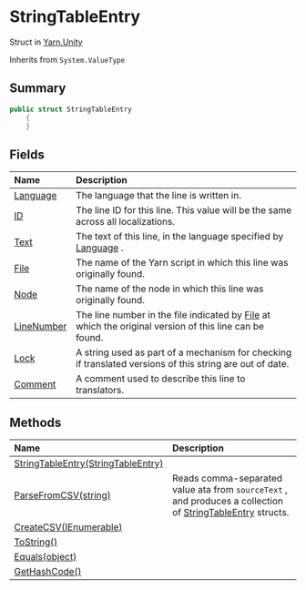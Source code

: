 # StringTableEntry

Struct in [Yarn.Unity](/api/csharp/yarn.unity.md)

Inherits from `System.ValueType`

## Summary



```csharp
public struct StringTableEntry
    {
    }
```

## Fields

|Name|Description|
|:---|:---|
|[Language](/api/csharp/yarn.unity.stringtableentry.language.md)|The language that the line is written in.|
|[ID](/api/csharp/yarn.unity.stringtableentry.id.md)|The line ID for this line. This value will be the same across all localizations.|
|[Text](/api/csharp/yarn.unity.stringtableentry.text.md)|The text of this line, in the language specified by  <a href="yarn.unity.stringtableentry.language.md">Language</a> .|
|[File](/api/csharp/yarn.unity.stringtableentry.file.md)|The name of the Yarn script in which this line was originally found.|
|[Node](/api/csharp/yarn.unity.stringtableentry.node.md)|The name of the node in which this line was originally found.|
|[LineNumber](/api/csharp/yarn.unity.stringtableentry.linenumber.md)|The line number in the file indicated by  <a href="yarn.unity.stringtableentry.file.md">File</a>  at which the original version of this line can be found.|
|[Lock](/api/csharp/yarn.unity.stringtableentry.lock.md)|A string used as part of a mechanism for checking if translated versions of this string are out of date.|
|[Comment](/api/csharp/yarn.unity.stringtableentry.comment.md)|A comment used to describe this line to translators.|

## Methods

|Name|Description|
|:---|:---|
|[StringTableEntry(StringTableEntry)](/api/csharp/yarn.unity.stringtableentry..ctor.md)||
|[ParseFromCSV(string)](/api/csharp/yarn.unity.stringtableentry.parsefromcsv.md)|Reads comma-separated value ata from  <code>sourceText</code> , and produces a collection of  <a href="yarn.unity.stringtableentry.md">StringTableEntry</a>  structs.|
|[CreateCSV(IEnumerable<StringTableEntry>)](/api/csharp/yarn.unity.stringtableentry.createcsv.md)||
|[ToString()](/api/csharp/yarn.unity.stringtableentry.tostring.md)||
|[Equals(object)](/api/csharp/yarn.unity.stringtableentry.equals.md)||
|[GetHashCode()](/api/csharp/yarn.unity.stringtableentry.gethashcode.md)||

